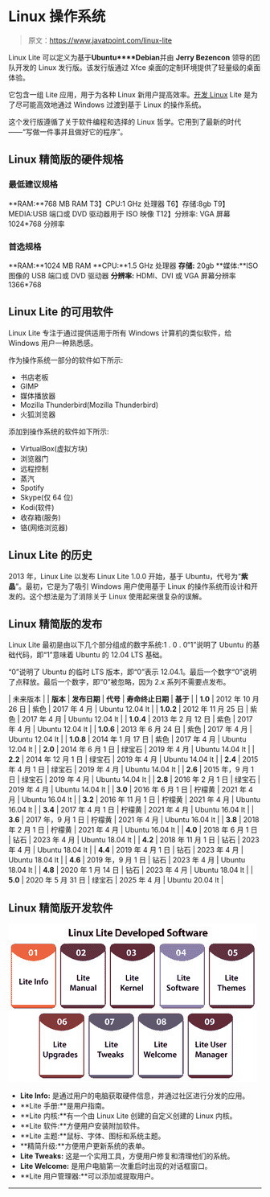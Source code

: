 # Linux 操作系统

> 原文：<https://www.javatpoint.com/linux-lite>

Linux Lite 可以定义为基于**Ubuntu****Debian**并由 **Jerry Bezencon** 领导的团队开发的 Linux 发行版。该发行版通过 Xfce 桌面的定制环境提供了轻量级的桌面体验。

它包含一组 Lite 应用，用于为各种 Linux 新用户提高效率。[开发 Linux](https://www.javatpoint.com/linux-tutorial) Lite 是为了尽可能高效地通过 Windows 过渡到基于 Linux 的操作系统。

这个发行版遵循了关于软件编程和选择的 Linux 哲学。它用到了最新的时代——“写做一件事并且做好它的程序”。

## Linux 精简版的硬件规格

### 最低建议规格

**RAM:**768 MB RAM
T3】CPU:1 GHz 处理器
T6】存储:8gb
T9】MEDIA:USB 端口或 DVD 驱动器用于 ISO 映像
T12】分辨率: VGA 屏幕 1024*768 分辨率

### 首选规格

**RAM:**1024 MB RAM
**CPU:**1.5 GHz 处理器
**存储:** 20gb
**媒体:**ISO 图像的 USB 端口或 DVD 驱动器
**分辨率:** HDMI、DVI 或 VGA 屏幕分辨率 1366*768

## Linux Lite 的可用软件

Linux Lite 专注于通过提供适用于所有 Windows 计算机的类似软件，给 Windows 用户一种熟悉感。

作为操作系统一部分的软件如下所示:

*   书店老板
*   GIMP
*   媒体播放器
*   Mozilla Thunderbird(Mozilla Thunderbird)
*   火狐浏览器

添加到操作系统的软件如下所示:

*   VirtualBox(虚拟方块)
*   浏览器门
*   远程控制
*   蒸汽
*   Spotify
*   Skype(仅 64 位)
*   Kodi(软件)
*   收存箱(服务)
*   铬(网络浏览器)

## Linux Lite 的历史

2013 年，Linux Lite 以发布 Linux Lite 1.0.0 开始，基于 Ubuntu，代号为“**紫晶**”。最初，它是为了吸引 Windows 用户使用基于 Linux 的操作系统而设计和开发的。这个想法是为了消除关于 Linux 使用起来很复杂的误解。

## Linux 精简版的发布

Linux Lite 最初是由以下几个部分组成的数字系统:1 . 0 . 0“1”说明了 Ubuntu 的基础代码，即“1”意味着 Ubuntu 的 12.04 LTS 基础。

“0”说明了 Ubuntu 的临时 LTS 版本，即“0”表示 12.04.1。最后一个数字“0”说明了点释放。最后一个数字，即“0”被忽略，因为 2.x 系列不需要点发布。

| 未来版本 |
| **版本** | **发布日期** | **代号** | **寿命终止日期** | **基于** |
| **1.0** | 2012 年 10 月 26 日 | 紫色 | 2017 年 4 月 | Ubuntu 12.04 lt |
| **1.0.2** | 2012 年 11 月 25 日 | 紫色 | 2017 年 4 月 | Ubuntu 12.04 lt |
| **1.0.4** | 2013 年 2 月 12 日 | 紫色 | 2017 年 4 月 | Ubuntu 12.04 lt |
| **1.0.6** | 2013 年 6 月 24 日 | 紫色 | 2017 年 4 月 | Ubuntu 12.04 lt |
| **1.0.8** | 2014 年 1 月 17 日 | 紫色 | 2017 年 4 月 | Ubuntu 12.04 lt |
| **2.0** | 2014 年 6 月 1 日 | 绿宝石 | 2019 年 4 月 | Ubuntu 14.04 lt |
| **2.2** | 2014 年 12 月 1 日 | 绿宝石 | 2019 年 4 月 | Ubuntu 14.04 lt |
| **2.4** | 2015 年 4 月 1 日 | 绿宝石 | 2019 年 4 月 | Ubuntu 14.04 lt |
| **2.6** | 2015 年，9 月 1 日 | 绿宝石 | 2019 年 4 月 | Ubuntu 14.04 lt |
| **2.8** | 2016 年 2 月 1 日 | 绿宝石 | 2019 年 4 月 | Ubuntu 14.04 lt |
| **3.0** | 2016 年 6 月 1 日 | 柠檬黄 | 2021 年 4 月 | Ubuntu 16.04 lt |
| **3.2** | 2016 年 11 月 1 日 | 柠檬黄 | 2021 年 4 月 | Ubuntu 16.04 lt |
| **3.4** | 2017 年 4 月 1 日 | 柠檬黄 | 2021 年 4 月 | Ubuntu 16.04 lt |
| **3.6** | 2017 年，9 月 1 日 | 柠檬黄 | 2021 年 4 月 | Ubuntu 16.04 lt |
| **3.8** | 2018 年 2 月 1 日 | 柠檬黄 | 2021 年 4 月 | Ubuntu 16.04 lt |
| **4.0** | 2018 年 6 月 1 日 | 钻石 | 2023 年 4 月 | Ubuntu 18.04 lt |
| **4.2** | 2018 年 11 月 1 日 | 钻石 | 2023 年 4 月 | Ubuntu 18.04 lt |
| **4.4** | 2019 年 4 月 1 日 | 钻石 | 2023 年 4 月 | Ubuntu 18.04 lt |
| **4.6** | 2019 年，9 月 1 日 | 钻石 | 2023 年 4 月 | Ubuntu 18.04 lt |
| **4.8** | 2020 年 1 月 14 日 | 钻石 | 2023 年 4 月 | Ubuntu 18.04 lt |
| **5.0** | 2020 年 5 月 31 日 | 绿宝石 | 2025 年 4 月 | Ubuntu 20.04 lt |

## Linux 精简版开发软件

![Linux Lite](img/82509440c91ae6b120eda4abee8b8f4a.png)

*   **Lite Info:** 是通过用户的电脑获取硬件信息，并通过社区进行分发的应用。
*   **Lite 手册:**是用户指南。
*   **Lite 内核:**有一个由 Linux Lite 创建的自定义创建的 Linux 内核。
*   **Lite 软件:**方便用户安装附加软件。
*   **Lite 主题:**鼠标、字体、图标和系统主题。
*   **精简升级:**方便用户更新系统的表单。
*   **Lite Tweaks:** 这是一个实用工具，方便用户修复和清理他们的系统。
*   **Lite Welcome:** 是用户电脑第一次重启时出现的对话框窗口。
*   **Lite 用户管理器:**可以添加或提取用户。

* * *